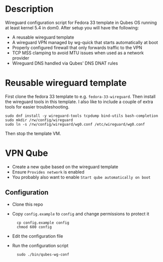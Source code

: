# Description
Wireguard configuration script for Fedora 33 template in Qubes OS running at
least kernel 5.4 in dom0. After setup you will have the following:

* A reusable wireguard template
* A wireguard VPN managed by wg-quick that starts automatically at boot
* Properly configured firewall that only forwards traffic to the VPN
* TCP MSS clamping to avoid MTU issues when used as a network provider
* Wireguard DNS handled via Qubes' DNS DNAT rules

# Reusable wireguard template
First clone the fedora 33 template to e.g. `fedora-33-wireguard`. Then install
the wireguard tools in this template. I also like to include a couple of extra
tools for easier troubleshooting.

    sudo dnf install -y wireguard-tools tcpdump bind-utils bash-completion
    sudo mkdir /rw/config/wireguard
    sudo ln -s /rw/config/wireguard/wg0.conf /etc/wireguard/wg0.conf

Then stop the template VM.

# VPN Qube
* Create a new qube based on the wireguard template
* Ensure `Provides network` is enabled
* You probably also want to enable `Start qube automatically on boot`

## Configuration
* Clone this repo
* Copy `config.example` to `config` and change permissions to protect it

        cp config.example config
        chmod 600 config

* Edit the configuration file
* Run the configuration script

        sudo ./bin/qubes-wg-conf
